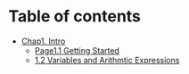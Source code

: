 # Table of contents

* [Chap1. Intro](README.md)
  * [Page1.1 Getting Started](chap1.-intro/page1.1-getting-started.md)
  * [1.2 Variables and Arithmtic Expressions](chap1.-intro/1.2-variables-and-arithmtic-expressions.md)
